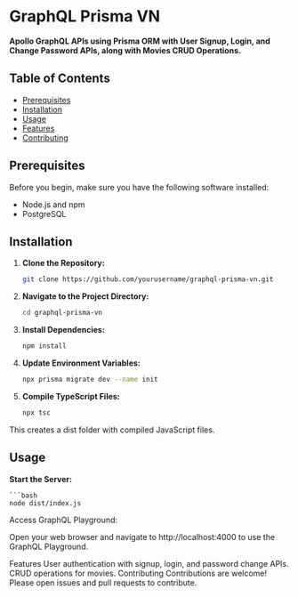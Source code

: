 # GraphQL Prisma VN

**Apollo GraphQL APIs using Prisma ORM with User Signup, Login, and Change Password APIs, along with Movies CRUD Operations.**

## Table of Contents

- [Prerequisites](#prerequisites)
- [Installation](#installation)
- [Usage](#usage)
- [Features](#features)
- [Contributing](#contributing)

## Prerequisites

Before you begin, make sure you have the following software installed:

- Node.js and npm
- PostgreSQL

## Installation

1. **Clone the Repository:**

   ```bash
   git clone https://github.com/yourusername/graphql-prisma-vn.git

2. **Navigate to the Project Directory:**
  
   ```bash
   cd graphql-prisma-vn


3. **Install Dependencies:**
    
    ```bash
    npm install

4. **Update Environment Variables:**
    
    ```bash
    npx prisma migrate dev --name init


5. **Compile TypeScript Files:**

    ```bash
    npx tsc

This creates a dist folder with compiled JavaScript files.

## Usage
**Start the Server:**
    
    ```bash
    node dist/index.js

Access GraphQL Playground:

Open your web browser and navigate to http://localhost:4000 to use the GraphQL Playground.

Features
User authentication with signup, login, and password change APIs.
CRUD operations for movies.
Contributing
Contributions are welcome! Please open issues and pull requests to contribute.


